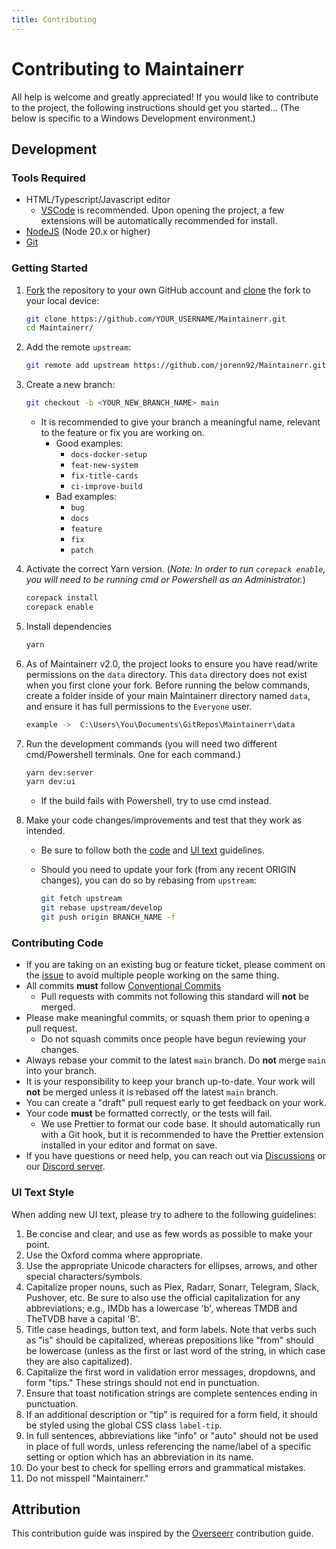 ```yaml
---
title: Contributing
---
```

# Contributing to Maintainerr

All help is welcome and greatly appreciated! If you would like to contribute to the project, the following instructions should get you started... (The below is specific to a Windows Development environment.)

## Development

### Tools Required

- HTML/Typescript/Javascript editor
  - [VSCode](https://code.visualstudio.com/) is recommended. Upon opening the project, a few extensions will be automatically recommended for install.
- [NodeJS](https://nodejs.org/en/download/) (Node 20.x or higher)
- [Git](https://git-scm.com/downloads)

### Getting Started

1. [Fork](https://help.github.com/articles/fork-a-repo/) the repository to your own GitHub account and [clone](https://help.github.com/articles/cloning-a-repository/) the fork to your local device:

   ```bash
   git clone https://github.com/YOUR_USERNAME/Maintainerr.git
   cd Maintainerr/
   ```

2. Add the remote `upstream`:

   ```bash
   git remote add upstream https://github.com/jorenn92/Maintainerr.git
   ```

3. Create a new branch:

   ```bash
   git checkout -b <YOUR_NEW_BRANCH_NAME> main
   ```

   - It is recommended to give your branch a meaningful name, relevant to the feature or fix you are working on.
     - Good examples:
       - `docs-docker-setup`
       - `feat-new-system`
       - `fix-title-cards`
       - `ci-improve-build`
     - Bad examples:
       - `bug`
       - `docs`
       - `feature`
       - `fix`
       - `patch`  

4. Activate the correct Yarn version. (*Note: In order to run `corepack enable`, you will need to be running cmd or Powershell as an Administrator.*)

    ```bash
   corepack install
   corepack enable
   ```

5. Install dependencies

    ```bash
    yarn
   ```

6. As of Maintainerr v2.0, the project looks to ensure you have read/write permissions on the `data` directory. This `data` directory does not exist when you first clone your fork. Before running the below commands, create a folder inside of your main Maintainerr directory named `data`, and ensure it has full permissions to the `Everyone` user.

    ```bash
    example ->  C:\Users\You\Documents\GitRepos\Maintainerr\data
    ```

7. Run the development commands (you will need two different cmd/Powershell terminals. One for each command.)

   ```bash
   yarn dev:server
   yarn dev:ui
   ```

   - If the build fails with Powershell, try to use cmd instead.

8. Make your code changes/improvements and test that they work as intended.

   - Be sure to follow both the [code](#contributing-code) and [UI text](#ui-text-style) guidelines.
   - Should you need to update your fork (from any recent ORIGIN changes), you can do so by rebasing from `upstream`:

     ```bash
     git fetch upstream
     git rebase upstream/develop
     git push origin BRANCH_NAME -f
     ```

### Contributing Code

- If you are taking on an existing bug or feature ticket, please comment on the [issue](https://github.com/jorenn92/Maintainerr/issues) to avoid multiple people working on the same thing.
- All commits **must** follow [Conventional Commits](https://www.conventionalcommits.org/en/v1.0.0/)
  - Pull requests with commits not following this standard will **not** be merged.
- Please make meaningful commits, or squash them prior to opening a pull request.
  - Do not squash commits once people have begun reviewing your changes.
- Always rebase your commit to the latest `main` branch. Do **not** merge `main` into your branch.
- It is your responsibility to keep your branch up-to-date. Your work will **not** be merged unless it is rebased off the latest `main` branch.
- You can create a "draft" pull request early to get feedback on your work.
- Your code **must** be formatted correctly, or the tests will fail.
  - We use Prettier to format our code base. It should automatically run with a Git hook, but it is recommended to have the Prettier extension installed in your editor and format on save.
- If you have questions or need help, you can reach out via [Discussions](https://github.com/jorenn92/Maintainerr/discussions) or our [Discord server](https://discord.gg/WP4ZW2QYwk).

### UI Text Style

When adding new UI text, please try to adhere to the following guidelines:

1. Be concise and clear, and use as few words as possible to make your point.
2. Use the Oxford comma where appropriate.
3. Use the appropriate Unicode characters for ellipses, arrows, and other special characters/symbols.
4. Capitalize proper nouns, such as Plex, Radarr, Sonarr, Telegram, Slack, Pushover, etc. Be sure to also use the official capitalization for any abbreviations; e.g., IMDb has a lowercase 'b', whereas TMDB and TheTVDB have a capital 'B'.
5. Title case headings, button text, and form labels. Note that verbs such as "is" should be capitalized, whereas prepositions like "from" should be lowercase (unless as the first or last word of the string, in which case they are also capitalized).
6. Capitalize the first word in validation error messages, dropdowns, and form "tips." These strings should not end in punctuation.
7. Ensure that toast notification strings are complete sentences ending in punctuation.
8. If an additional description or "tip" is required for a form field, it should be styled using the global CSS class `label-tip`.
9. In full sentences, abbreviations like "info" or "auto" should not be used in place of full words, unless referencing the name/label of a specific setting or option which has an abbreviation in its name.
10. Do your best to check for spelling errors and grammatical mistakes.
11. Do not misspell "Maintainerr."

## Attribution

This contribution guide was inspired by the [Overseerr](https://github.com/sct/overseerr) contribution guide.
